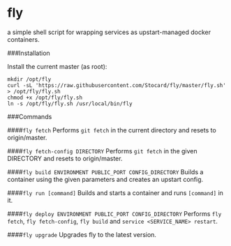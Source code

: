 fly
===

a simple shell script for wrapping services as upstart-managed docker containers.


###Installation

Install the current master (as root):
```shell
mkdir /opt/fly
curl -sL 'https://raw.githubusercontent.com/Stocard/fly/master/fly.sh' > /opt/fly/fly.sh
chmod +x /opt/fly/fly.sh
ln -s /opt/fly/fly.sh /usr/local/bin/fly
```


###Commands

####`fly fetch`
Performs `git fetch` in the current directory and resets to origin/master.

####`fly fetch-config DIRECTORY`
Performs `git fetch` in the given DIRECTORY and resets to origin/master.

####`fly build ENVIRONMENT PUBLIC_PORT CONFIG_DIRECTORY`
Builds a container using the given parameters and creates an upstart config.

####`fly run [command]`
Builds and starts a container and runs `[command]` in it.

####`fly deploy ENVIRONMENT PUBLIC_PORT CONFIG_DIRECTORY`
Performs `fly fetch`, `fly fetch-config`, `fly build` and `service <SERVICE_NAME> restart`.

####`fly upgrade`
Upgrades fly to the latest version.